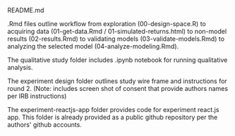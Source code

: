 README.md

.Rmd files outline workflow from exploration (00-design-space.R) to acquiring data (01-get-data.Rmd / 01-simulated-returns.html) to non-model results (02-results.Rmd) to validating models (03-validate-models.Rmd) to analyzing the selected model (04-analyze-modeling.Rmd).

The qualitative study folder includes .ipynb notebook for running qualitative analysis.

The experiment design folder outlines study wire frame and instructions for round 2. (Note: includes screen shot of consent that provide authors names per IRB instructions)

The experiment-reactjs-app folder provides code for experiment react.js app. This folder is already provided as a public github repository per the authors' github accounts.